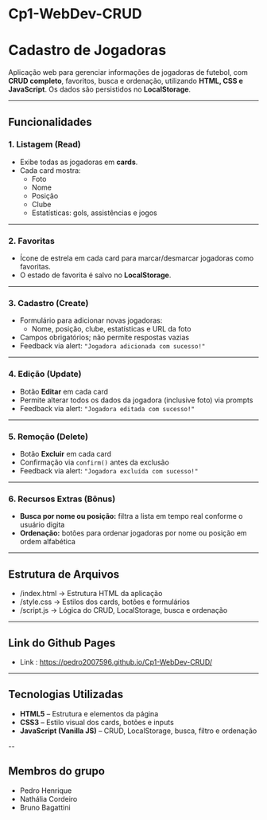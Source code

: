 # Cp1-WebDev-CRUD
# Cadastro de Jogadoras

Aplicação web para gerenciar informações de jogadoras de futebol, com **CRUD completo**, favoritos, busca e ordenação, utilizando **HTML, CSS e JavaScript**. Os dados são persistidos no **LocalStorage**.

---

## Funcionalidades

### 1. Listagem (Read)
- Exibe todas as jogadoras em **cards**.
- Cada card mostra:
  - Foto  
  - Nome  
  - Posição  
  - Clube  
  - Estatísticas: gols, assistências e jogos

---

### 2. Favoritas
- Ícone de estrela em cada card para marcar/desmarcar jogadoras como favoritas.  
- O estado de favorita é salvo no **LocalStorage**.

---

### 3. Cadastro (Create)
- Formulário para adicionar novas jogadoras:
  - Nome, posição, clube, estatísticas e URL da foto
- Campos obrigatórios; não permite respostas vazias
- Feedback via alert: `"Jogadora adicionada com sucesso!"`

---

### 4. Edição (Update)
- Botão **Editar** em cada card
- Permite alterar todos os dados da jogadora (inclusive foto) via prompts
- Feedback via alert: `"Jogadora editada com sucesso!"`

---

### 5. Remoção (Delete)
- Botão **Excluir** em cada card
- Confirmação via `confirm()` antes da exclusão
- Feedback via alert: `"Jogadora excluída com sucesso!"`

---

### 6. Recursos Extras (Bônus)
- **Busca por nome ou posição:** filtra a lista em tempo real conforme o usuário digita
- **Ordenação:** botões para ordenar jogadoras por nome ou posição em ordem alfabética

---

## Estrutura de Arquivos

- /index.html → Estrutura HTML da aplicação
- /style.css → Estilos dos cards, botões e formulários
- /script.js → Lógica do CRUD, LocalStorage, busca e ordenação

---

## Link do Github Pages

- Link : https://pedro2007596.github.io/Cp1-WebDev-CRUD/

---

## Tecnologias Utilizadas
- **HTML5** – Estrutura e elementos da página
- **CSS3** – Estilo visual dos cards, botões e inputs
- **JavaScript (Vanilla JS)** – CRUD, LocalStorage, busca, filtro e ordenação

--

## Membros do grupo

- Pedro Henrique
- Nathália Cordeiro
- Bruno Bagattini

